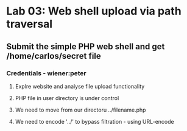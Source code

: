 # Lab 03: Web shell upload via path traversal

## Submit the simple PHP web shell and get /home/carlos/secret file

### Credentials - wiener:peter

1. Explre website and analyse file upload functionality

2. PHP file in user directory is under control

3. We need to move from our directoru ../filename.php

4. We need to encode '../' to bypass filtration - using URL-encode

